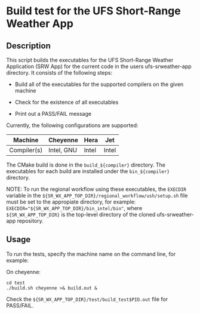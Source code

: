 # Build test for the UFS Short-Range Weather App

## Description

This script builds the executables for the UFS Short-Range Weather Application (SRW App)
for the current code in the users ufs-srweather-app directory.  It consists of the following steps:

* Build all of the executables for the supported compilers on the given machine

* Check for the existence of all executables

* Print out a PASS/FAIL message

Currently, the following configurations are supported:

Machine     | Cheyenne       | Hera           | Jet            |
------------| ---------------|----------------|----------------|
Compiler(s) | Intel, GNU     | Intel          | Intel          |

The CMake build is done in the ``build_${compiler}`` directory.
The executables for each build are installed under the ``bin_${compiler}`` directory.

NOTE:  To run the regional workflow using these executables, the ``EXECDIR`` variable in the
``${SR_WX_APP_TOP_DIR}/regional_workflow/ush/setup.sh`` file must be set to the
appropiate directory, for example:  ``EXECDIR="${SR_WX_APP_TOP_DIR}/bin_intel/bin"``,
where ``${SR_WX_APP_TOP_DIR}`` is the top-level directory of the cloned ufs-srweather-app repository.

## Usage

To run the tests, specify the machine name on the command line, for example:

On cheyenne:

```
cd test
./build.sh cheyenne >& build.out &
```

Check the ``${SR_WX_APP_TOP_DIR}/test/build_test$PID.out`` file for PASS/FAIL.
